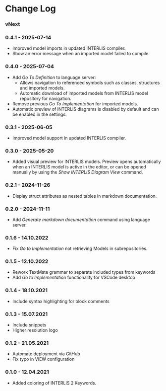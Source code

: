 # Change Log
### vNext


### 0.4.1 - 2025-07-14

* Improved model imports in updated INTERLIS compiler.
* Show an error message when an imported model failed to compile.

### 0.4.0 - 2025-07-04

* Add _Go To Definition_ to language server:
  * Allows navigation to referenced symbols such as classes, structures and imported models.
  * Automatic download of imported models from INTERLIS model repository for navigation.
* Remove previous _Go To Implementation_ for imported models.
* Automatic preview of INTERLIS diagrams is disabled by default and can be enabled in the settings.

### 0.3.1 - 2025-06-05

* Improved model support in updated INTERLIS compiler.

### 0.3.0 - 2025-05-20

* Added visual preview for INTERLIS models. Preview opens automatically when an INTERLIS model is active in the editor, or can be opened manually by using the _Show INTERLIS Diagram View_ command.

### 0.2.1 - 2024-11-26

* Display struct attributes as nested tables in markdown documentation.

### 0.2.0 - 2024-11-11

* Add _Generate markdown documentation_ command using language server.

### 0.1.6 - 14.10.2022

* Fix _Go to Implementation_ not retrieving Models in subrepositories.

### 0.1.5 - 12.10.2022

* Rework TextMate grammar to separate included types from keywords
* Add _Go to Implementation_ functionality for VSCode desktop

### 0.1.4 - 18.10.2021

* Include syntax highlighting for block comments

### 0.1.3 - 15.07.2021

* Include snippets
* Higher resolution logo

### 0.1.2 - 21.05.2021

* Automate deployment via GitHub
* Fix typo in VIEW configuration

### 0.1.0 - 12.04.2021

* Added coloring of INTERLIS 2 Keywords.

